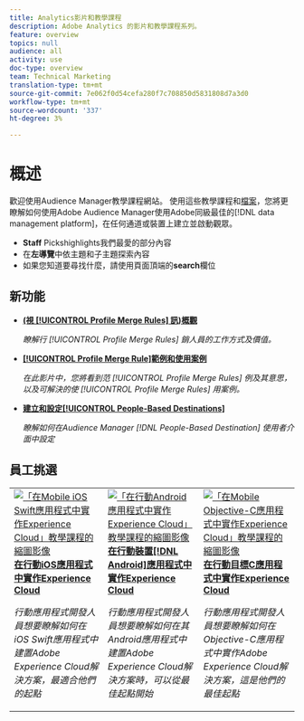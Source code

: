 ```yaml
---
title: Analytics影片和教學課程
description: Adobe Analytics 的影片和教學課程系列。
feature: overview
topics: null
audience: all
activity: use
doc-type: overview
team: Technical Marketing
translation-type: tm+mt
source-git-commit: 7e062f0d54cefa280f7c708850d5831808d7a3d0
workflow-type: tm+mt
source-wordcount: '337'
ht-degree: 3%

---
```



# 概述

歡迎使用Audience Manager教學課程網站。  使用這些教學課程和[檔案](https://experienceleague.adobe.com/docs/audience-manager/user-guide/aam-home.html)，您將更瞭解如何使用Adobe Audience Manager使用Adobe同級最佳的[!DNL data management platform]，在任何通道或裝置上建立並啟動觀眾。

* **Staff** Pickshighlights我們最愛的部分內容
* 在&#x200B;**左導覽**&#x200B;中依主題和子主題探索內容
* 如果您知道要尋找什麼，請使用頁面頂端的&#x200B;**search**&#x200B;欄位

## 新功能

* **[(視 [!UICONTROL Profile Merge Rules] 訊)概觀](build-and-manage-audiences/profile-merge/overview-of-profile-merge-rules.md)**

   *瞭解行 [!UICONTROL Profile Merge Rules] 銷人員的工作方式及價值。*

* **[[!UICONTROL Profile Merge Rule]範例和使用案例](build-and-manage-audiences/profile-merge/profile-merge-rule-examples-and-use-cases.md)**

   *在此影片中，您將看到范 [!UICONTROL Profile Merge Rules] 例及其意思，以及可解決的使 [!UICONTROL Profile Merge Rules] 用案例。*

* **[建立和設定[!UICONTROL People-Based Destinations]](data-activation/people-based-destinations/create-and-configure-people-based-destinations.md)**

   *瞭解如何在Audience Manager [!DNL People-Based Destination] 使用者介面中設定*

## 員工挑選

<table>
<tr>
  <td>
    <a href="https://docs.adobe.com/content/help/en/experience-cloud/implementing-in-mobile-ios-swift-apps-with-launch/index.html">
      <img alt="「在Mobile iOS Swift應用程式中實作Experience Cloud」教學課程的縮圖影像" src="assets/thumb_swift.png" />
    </a>
    <div>
      <a href="https://docs.adobe.com/content/help/en/experience-cloud/implementing-in-mobile-ios-swift-apps-with-launch/index.html">
    <strong>在行動iOS應用程式中實作Experience Cloud</strong>
    </a>
    </div>
    <p>
    <em>行動應用程式開發人員想要瞭解如何在iOS Swift應用程式中建置Adobe Experience Cloud解決方案，最適合他們的起點</em>
    <p>
  </td>
  <td>
    <a href="https://docs.adobe.com/content/help/en/experience-cloud/implementing-in-mobile-android-apps-with-launch/index.html">
      <img alt="「在行動Android應用程式中實作Experience Cloud」教學課程的縮圖影像" src="assets/thumb_android.png" />
    </a>
    <div>
      <a href="https://docs.adobe.com/content/help/en/experience-cloud/implementing-in-mobile-android-apps-with-launch/index.html">
    <strong>在行動裝置[!DNL Android]應用程式中實作Experience Cloud</strong>
    </a>
    </div>
    <p>
    <em>行動應用程式開發人員想要瞭解如何在其Android應用程式中建置Adobe Experience Cloud解決方案時，可以從最佳起點開始</em>
    <p>
  </td>
  <td>
    <a href="https://docs.adobe.com/content/help/en/experience-cloud/implementing-in-mobile-ios-objective-c-apps-with-launch/index.html">
      <img alt="「在Mobile Objective-C應用程式中實作Experience Cloud」教學課程的縮圖影像" src="assets/thumb_objective_c.png" />
    </a>
    <div>
      <a href="https://docs.adobe.com/content/help/en/experience-cloud/implementing-in-mobile-ios-objective-c-apps-with-launch/index.html">
    <strong>在行動目標C應用程式中實作Experience Cloud</strong>
    </a>
    </div>
    <p>
    <em>行動應用程式開發人員想要瞭解如何在Objective-C應用程式中實作Adobe Experience Cloud解決方案，這是他們的最佳起點</em>
    <p>
  </td>
</tr>
</table>
